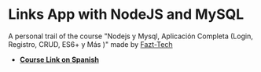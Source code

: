 # Links App with NodeJS and MySQL

A personal trail of the course "Nodejs y Mysql, Aplicación Completa (Login, Registro, CRUD, ES6+ y Más )" made by [Fazt-Tech](https://github.com/FaztTech)

- **[Course Link on Spanish](https://youtu.be/qJ5R9WTW0_E)**